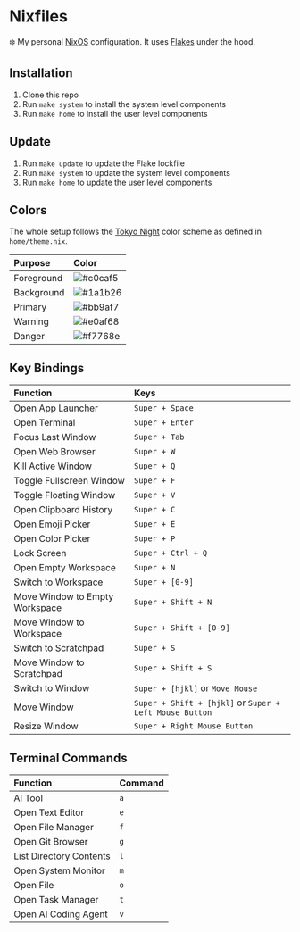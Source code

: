 # Nixfiles

:snowflake: My personal [NixOS](https://nixos.org/) configuration.
It uses [Flakes](https://nixos.wiki/wiki/Flakes) under the hood.

## Installation

1. Clone this repo
1. Run `make system` to install the system level components
1. Run `make home` to install the user level components

## Update

1. Run `make update` to update the Flake lockfile
1. Run `make system` to update the system level components
1. Run `make home` to update the user level components

## Colors

The whole setup follows the [Tokyo Night](https://github.com/folke/tokyonight.nvim) color scheme as defined in `home/theme.nix`.

| Purpose    | Color                                                                                                       |
| :--------- | :---------------------------------------------------------------------------------------------------------- |
| Foreground | ![#c0caf5](<https://images.placeholders.dev/?width=50&height=50&bgColor=%23c0caf5&textColor=rgba(0,0,0,0)>) |
| Background | ![#1a1b26](<https://images.placeholders.dev/?width=50&height=50&bgColor=%231a1b26&textColor=rgba(0,0,0,0)>) |
| Primary    | ![#bb9af7](<https://images.placeholders.dev/?width=50&height=50&bgColor=%23bb9af7&textColor=rgba(0,0,0,0)>) |
| Warning    | ![#e0af68](<https://images.placeholders.dev/?width=50&height=50&bgColor=%23e0af68&textColor=rgba(0,0,0,0)>) |
| Danger     | ![#f7768e](<https://images.placeholders.dev/?width=50&height=50&bgColor=%23f7768e&textColor=rgba(0,0,0,0)>) |

## Key Bindings

| Function                       | Keys                                                    |
| :----------------------------- | :------------------------------------------------------ |
| Open App Launcher              | `Super + Space`                                         |
| Open Terminal                  | `Super + Enter`                                         |
| Focus Last Window              | `Super + Tab`                                           |
| Open Web Browser               | `Super + W`                                             |
| Kill Active Window             | `Super + Q`                                             |
| Toggle Fullscreen Window       | `Super + F`                                             |
| Toggle Floating Window         | `Super + V`                                             |
| Open Clipboard History         | `Super + C`                                             |
| Open Emoji Picker              | `Super + E`                                             |
| Open Color Picker              | `Super + P`                                             |
| Lock Screen                    | `Super + Ctrl + Q`                                      |
| Open Empty Workspace           | `Super + N`                                             |
| Switch to Workspace            | `Super + [0-9]`                                         |
| Move Window to Empty Workspace | `Super + Shift + N`                                     |
| Move Window to Workspace       | `Super + Shift + [0-9]`                                 |
| Switch to Scratchpad           | `Super + S`                                             |
| Move Window to Scratchpad      | `Super + Shift + S`                                     |
| Switch to Window               | `Super + [hjkl]` or `Move Mouse`                        |
| Move Window                    | `Super + Shift + [hjkl]` or `Super + Left Mouse Button` |
| Resize Window                  | `Super + Right Mouse Button`                            |

## Terminal Commands

| Function                | Command |
| :---------------------- | :------ |
| AI Tool                 | `a`     |
| Open Text Editor        | `e`     |
| Open File Manager       | `f`     |
| Open Git Browser        | `g`     |
| List Directory Contents | `l`     |
| Open System Monitor     | `m`     |
| Open File               | `o`     |
| Open Task Manager       | `t`     |
| Open AI Coding Agent    | `v`     |
